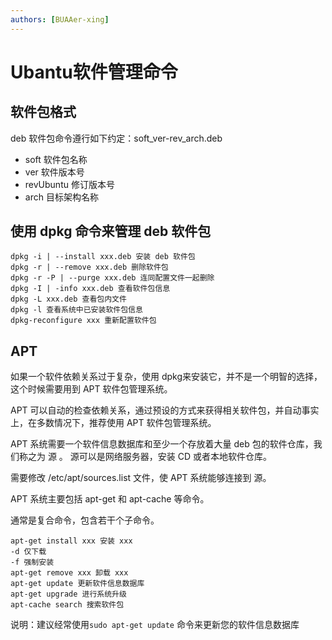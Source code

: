 ```yaml
---
authors: [BUAAer-xing]
---
```


# Ubantu软件管理命令

## 软件包格式

deb 软件包命令遵行如下约定：soft_ver-rev_arch.deb 

- soft 软件包名称
- ver 软件版本号
- revUbuntu 修订版本号
- arch 目标架构名称

## 使用 dpkg 命令来管理 deb 软件包

```shell
dpkg -i | --install xxx.deb 安装 deb 软件包
dpkg -r | --remove xxx.deb 删除软件包
dpkg -r -P | --purge xxx.deb 连同配置文件一起删除
dpkg -I | -info xxx.deb 查看软件包信息
dpkg -L xxx.deb 查看包内文件
dpkg -l 查看系统中已安装软件包信息
dpkg-reconfigure xxx 重新配置软件包
```

## APT

如果一个软件依赖关系过于复杂，使用 dpkg来安装它，并不是一个明智的选择，这个时候需要用到 APT 软件包管理系统。

APT 可以自动的检查依赖关系，通过预设的方式来获得相关软件包，并自动事实上，在多数情况下，推荐使用 APT 软件包管理系统。

 APT 系统需要一个软件信息数据库和至少一个存放着大量 deb 包的软件仓库，我们称之为 源 。 源可以是网络服务器，安装 CD 或者本地软件仓库。

需要修改 /etc/apt/sources.list 文件，使 APT 系统能够连接到 源。

APT 系统主要包括 apt-get 和 apt-cache 等命令。

通常是复合命令，包含若干个子命令。

```shell
apt-get install xxx 安装 xxx
-d 仅下载
-f 强制安装
apt-get remove xxx 卸载 xxx
apt-get update 更新软件信息数据库
apt-get upgrade 进行系统升级
apt-cache search 搜索软件包
```

说明：建议经常使用`sudo apt-get update` 命令来更新您的软件信息数据库

